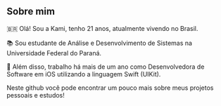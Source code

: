 ## Sobre mim

🇧🇷 Olá! Sou a Kami, tenho 21 anos, atualmente vivendo no Brasil. 

📚 Sou estudante de Análise e Desenvolvimento de Sistemas na Universidade Federal do Paraná.

📱 Além disso, trabalho há mais de um ano como Desenvolvedora de Software em iOS utilizando a linguagem Swift (UIKit).

Neste github você pode encontrar um pouco mais sobre meus projetos pessoais e estudos!
